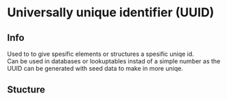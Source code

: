 # Universally unique identifier (UUID)

## Info
Used to to give spesific elements or structures a spesific uniqe id.<br>
Can be used in databases or lookuptables instad of a simple number as the UUID can be generated with seed data to make in more uniqe.

## Stucture
